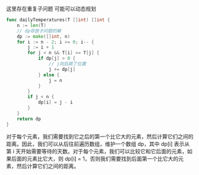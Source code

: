 这里存在重复子问题
可能可以动态规划
```go
func dailyTemperatures(T []int) []int {
    n := len(T)
    // dp存放子问题的解
    dp := make([]int, n)
    for i := n - 2; i >= 0; i-- {
        j := i + 1
        for j < n && T[i] >= T[j] {
            if dp[j] > 0 {
                // j向后跳了位置
                j += dp[j]
            } else {
                j = n
            }
        }
        if j < n {
            dp[i] = j - i
        }
    }
    return dp
}
```
对于每个元素，我们需要找到它之后的第一个比它大的元素，然后计算它们之间的距离。因此，我们可以从后往前遍历数组，维护一个数组 dp，其中 dp[i] 表示从第 i 天开始需要等待的天数。对于每个元素，我们可以比较它和它后面的元素，如果后面的元素比它大，则 dp[i] = 1，否则我们需要找到后面第一个比它大的元素，然后计算它们之间的距离。


